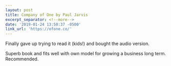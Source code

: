 ```yaml
---
layout: post
title: Company of One by Paul Jarvis
excerpt_separator: <!--more-->
date: '2019-01-24 13:50:37 -0500'
link_url: 'https://ofone.co/'
---
```


Finally gave up trying to read it (kids!) and bought the audio version. 

Superb book and fits well with own model for growing a business long term. Recommended.
